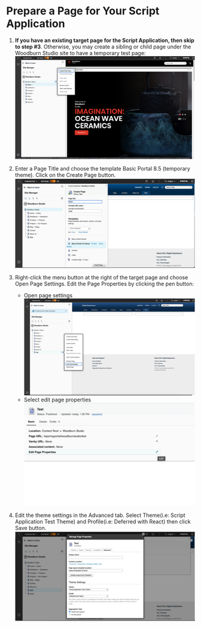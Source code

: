 # Prepare a Page for Your Script Application

1. **If you have an existing target page for the Script Application, then skip to step #3**. Otherwise, you may create a sibling or child page under the Woodburn Studio site to have a temporary test page:
   ![Optionally create child page](../../images/07CreateSiblingPage.png)

2. Enter a Page Title and choose the template Basic Portal 8.5 (temporary theme). Click on the Create Page button.
   ![Enter page title and select your theme](../../images/08CreatePage.png)

3. Right-click the menu button at the right of the target page and choose Open Page Settings.
   Edit the Page Properties by clicking the pen button:
    - Open page settings
      ![Open page settings](../../images/09OpenPageSetting.png)
    - Select edit page properties
      ![Select edit page properties](../../images/10EditPageProperties.png)
    

4. Edit the theme settings in the Advanced tab. Select Theme(i.e: Script Application Test Theme) and Profile(i.e: Deferred with React) then click Save button.  
   ![Edit theme settings](../../images/11ThemeSettings.png)
